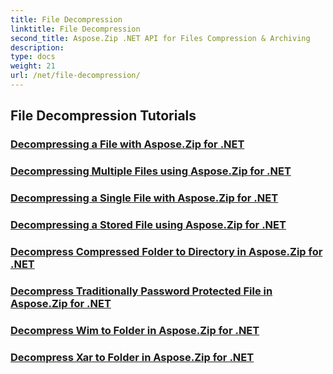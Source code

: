 ```yaml
---
title: File Decompression
linktitle: File Decompression
second_title: Aspose.Zip .NET API for Files Compression & Archiving
description: 
type: docs
weight: 21
url: /net/file-decompression/
---
```


## File Decompression Tutorials
### [Decompressing a File with Aspose.Zip for .NET](./decompress-file/)
### [Decompressing Multiple Files using Aspose.Zip for .NET](./decompress-multiple-files/)
### [Decompressing a Single File with Aspose.Zip for .NET](./decompress-single-file/)
### [Decompressing a Stored File using Aspose.Zip for .NET](./decompress-stored-file/)
### [Decompress Compressed Folder to Directory in Aspose.Zip for .NET](./decompress-compressed-folder-directory/)
### [Decompress Traditionally Password Protected File in Aspose.Zip for .NET](./decompress-traditionally-password-protected-file/)
### [Decompress Wim to Folder in Aspose.Zip for .NET](./decompress-wim-folder/)
### [Decompress Xar to Folder in Aspose.Zip for .NET](./decompress-xar-folder/)
